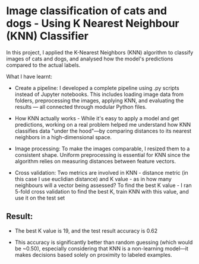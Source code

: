 # Image classification of cats and dogs - Using K Nearest Neighbour (KNN) Classifier

In this project, I applied the K-Nearest Neighbors (KNN) algorithm to classify images of cats and dogs, and analysed how the model's predictions compared to the actual labels.


What I have learnt:
- Create a pipeline: I developed a complete pipeline using .py scripts instead of Jupyter notebooks. This includes loading image data from folders, preprocessing the images, applying KNN, and evaluating the results — all connected through modular Python files.

- How KNN actually works - While it's easy to apply a model and get predictions, working on a real problem helped me understand how KNN classifies data "under the hood"—by comparing distances to its nearest neighbors in a high-dimensional space.

- Image processing: To make the images comparable, I resized them to a consistent shape. Uniform preprocessing is essential for KNN since the algorithm relies on measuring distances between feature vectors.

- Cross validation: Two metrics are involved in KNN - distance metric (in this case I use euclidian distance) and K value - as in how many neighbours will a vector being assessed? To find the best K value - I ran 5-fold cross validation to find the best K, train KNN with this value, and use it on the test set

## Result:
- The best K value is 19, and the test result accuracy is 0.62 

- This accuracy is significantly better than random guessing (which would be ~0.50), especially considering that KNN is a non-learning model—it makes decisions based solely on proximity to labeled examples.



